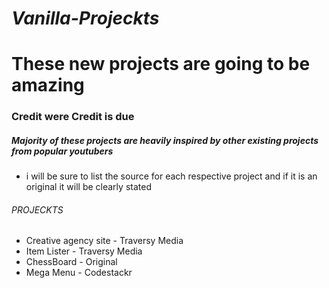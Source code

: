 # ***Vanilla-Projeckts***

# These new projects are going to be amazing

### Credit were Credit is due 
##### Majority of these projects are heavily inspired by other existing projects from popular youtubers
+ i will be sure to list the source for each respective project and if it is an original it will be clearly stated


###### PROJECKTS
+ Creative agency site - Traversy Media
+ Item Lister - Traversy Media
+ ChessBoard - Original 
+ Mega Menu - Codestackr
